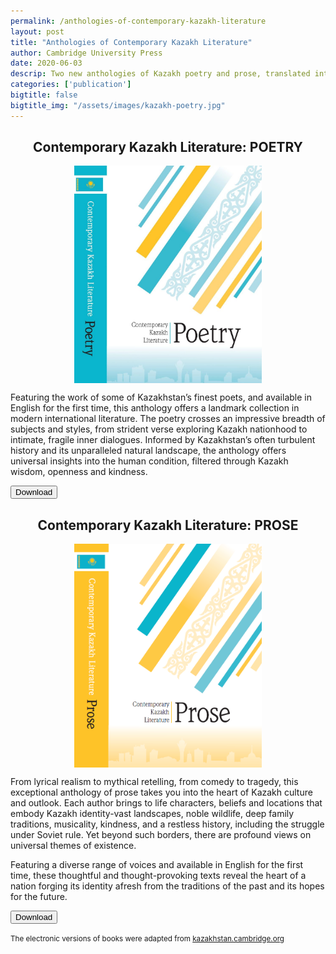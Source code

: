 ```yaml
---
permalink: /anthologies-of-contemporary-kazakh-literature
layout: post
title: "Anthologies of Contemporary Kazakh Literature"
author: Cambridge University Press
date: 2020-06-03
descrip: Two new anthologies of Kazakh poetry and prose, translated into English for the first time.
categories: ['publication']
bigtitle: false
bigtitle_img: "/assets/images/kazakh-poetry.jpg"
---
```


<style>
    img {
        max-width: 300px;
        display: block;
        margin: 0 auto;
    }

    h1, h2, p.site-subheading {
        text-align: center;
    }

    h2 {
        margin-bottom: 
    }
</style>

## Contemporary Kazakh Literature: POETRY

![cover of Contemporary Kazakh Literature: Poetry](/assets/images/kazakh-poetry.jpg)

Featuring the work of some of Kazakhstan’s finest poets, and available in English for the first time, this anthology offers a landmark collection in modern international literature. The poetry crosses an impressive breadth of subjects and styles, from strident verse exploring Kazakh nationhood to intimate, fragile inner dialogues. Informed by Kazakhstan’s often turbulent history and its unparalleled natural landscape, the anthology offers universal insights into the human condition, filtered through Kazakh wisdom, openness and kindness.

<a href="https://abaicenter.nyc3.cdn.digitaloceanspaces.com/pubs/Kazakh_Poetry.pdf" target="_blank"><button class="usa-button usa-button--big mx-auto d-block">Download</button></a>

## Contemporary Kazakh Literature: PROSE

![cover of Contemporary Kazakh Literature: Prose](/assets/images/kazakh-prose.png)

From lyrical realism to mythical retelling, from comedy to tragedy, this exceptional anthology of prose takes you into the heart of Kazakh culture and outlook. Each author brings to life characters, beliefs and locations that embody Kazakh identity-vast landscapes, noble wildlife, deep family traditions, musicality, kindness, and a restless history, including the struggle under Soviet rule. Yet beyond such borders, there are profound views on universal themes of existence.

Featuring a diverse range of voices and available in English for the first time, these thoughtful and thought-provoking texts reveal the heart of a nation forging its identity afresh from the traditions of the past and its hopes for the future.

<a href="https://abaicenter.nyc3.cdn.digitaloceanspaces.com/pubs/Kazakh_Prose.pdf" target="_blank"><button class="usa-button usa-button--big mx-auto d-block">Download</button></a>


<small class="text-muted">The electronic versions of books were adapted from [kazakhstan.cambridge.org](https://kazakhstan.cambridge.org)</small>